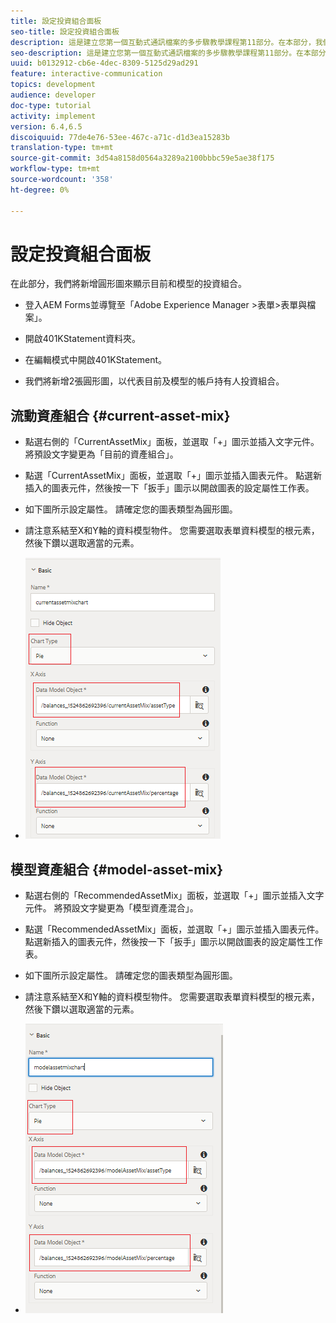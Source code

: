 ```yaml
---
title: 設定投資組合面板
seo-title: 設定投資組合面板
description: 這是建立您第一個互動式通訊檔案的多步驟教學課程第11部分。在本部分，我們將新增圓形圖，以顯示目前和模型的投資組合。
seo-description: 這是建立您第一個互動式通訊檔案的多步驟教學課程第11部分。在本部分，我們將新增圓形圖，以顯示目前和模型的投資組合。
uuid: b0132912-cb6e-4dec-8309-5125d29ad291
feature: interactive-communication
topics: development
audience: developer
doc-type: tutorial
activity: implement
version: 6.4,6.5
discoiquuid: 77de4e76-53ee-467c-a71c-d1d3ea15283b
translation-type: tm+mt
source-git-commit: 3d54a8158d0564a3289a2100bbbc59e5ae38f175
workflow-type: tm+mt
source-wordcount: '358'
ht-degree: 0%

---
```



# 設定投資組合面板

在此部分，我們將新增圓形圖來顯示目前和模型的投資組合。

* 登入AEM Forms並導覽至「Adobe Experience Manager >表單>表單與檔案」。

* 開啟401KStatement資料夾。

* 在編輯模式中開啟401KStatement。

* 我們將新增2張圓形圖，以代表目前及模型的帳戶持有人投資組合。

## 流動資產組合 {#current-asset-mix}

* 點選右側的「CurrentAssetMix」面板，並選取「+」圖示並插入文字元件。 將預設文字變更為「目前的資產組合」。

* 點選「CurrentAssetMix」面板，並選取「+」圖示並插入圖表元件。 點選新插入的圖表元件，然後按一下「扳手」圖示以開啟圖表的設定屬性工作表。

* 如下圖所示設定屬性。 請確定您的圖表類型為圓形圖。

* 請注意系結至X和Y軸的資料模型物件。 您需要選取表單資料模型的根元素，然後下鑽以選取適當的元素。

* ![currentassetmix](assets/currentassetmixchart.png)

## 模型資產組合 {#model-asset-mix}

* 點選右側的「RecommendedAssetMix」面板，並選取「+」圖示並插入文字元件。 將預設文字變更為「模型資產混合」。

* 點選「RecommendedAssetMix」面板，並選取「+」圖示並插入圖表元件。 點選新插入的圖表元件，然後按一下「扳手」圖示以開啟圖表的設定屬性工作表。

* 如下圖所示設定屬性。 請確定您的圖表類型為圓形圖。

* 請注意系結至X和Y軸的資料模型物件。 您需要選取表單資料模型的根元素，然後下鑽以選取適當的元素。

* ![assettype](assets/modelassettypechart.png)

